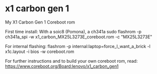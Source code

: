 # x1 carbon gen 1
My X1 Carbon Gen 1 Coreboot rom

First time install:
With a soic8 (Pomona), a ch341a
sudo flashrom -p ch341a_spi -w x1_carbon_MX25L3273E_coreboot.rom -c "MX25L3273E"

For internal flashing:
flashrom -p internal:laptop=force_I_want_a_brick -l x1c.layout -i bios -w coreboot.rom


For further instructions and to build your own coreboot rom, read:
https://www.coreboot.org/Board:lenovo/x1_carbon_gen1
